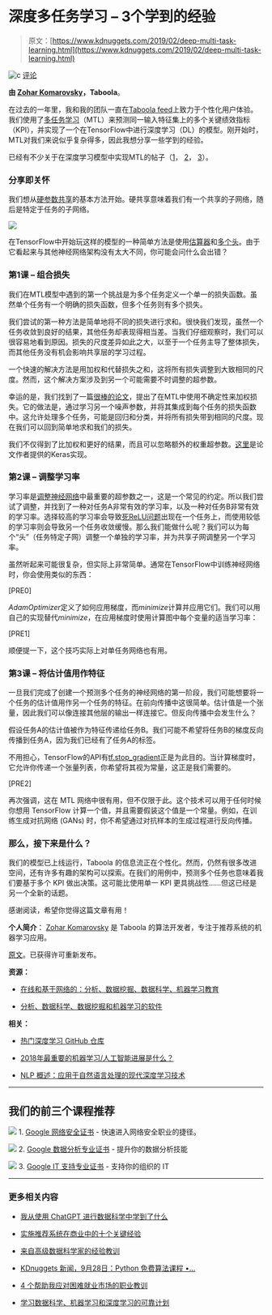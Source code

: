 # 深度多任务学习 – 3个学到的经验

> 原文：[https://www.kdnuggets.com/2019/02/deep-multi-task-learning.html](https://www.kdnuggets.com/2019/02/deep-multi-task-learning.html)

![c](../Images/3d9c022da2d331bb56691a9617b91b90.png) [评论](#comments)

**由 [Zohar Komarovsky](https://www.linkedin.com/in/zohar-komarovsky-7773b9b/)，Taboola**。

在过去的一年里，我和我的团队一直在[Taboola feed](https://blog.taboola.com/taboola-feed/)上致力于个性化用户体验。我们使用了[多任务学习](http://ruder.io/multi-task)（MTL）来预测同一输入特征集上的多个关键绩效指标（KPI），并实现了一个在TensorFlow中进行深度学习（DL）的模型。刚开始时，MTL对我们来说似乎复杂得多，因此我想分享一些学到的经验。

已经有不少关于在深度学习模型中实现MTL的帖子（[1](https://jg8610.github.io/Multi-Task)， [2](https://medium.com/@kajalgupta/multi-task-learning-with-deep-neural-networks-7544f8b7b4e3)， [3](https://hanxiao.github.io/2017/07/07/Get-10x-Speedup-in-Tensorflow-Multi-Task-Learning-using-Python-Multiprocessing)）。

### **分享即关怀**

我们想从[硬参数共享](http://ruder.io/multi-task/index.html#hardparametersharing)的基本方法开始。硬共享意味着我们有一个共享的子网络，随后是特定于任务的子网络。

![](../Images/80214669e0ea6d08cccad7cb7c411c68.png)

在TensorFlow中开始玩这样的模型的一种简单方法是使用[估算器](https://www.youtube.com/watch?v=4oNdaQk0Qv4)和[多个头](https://www.tensorflow.org/api_docs/python/tf/contrib/estimator/multi_head)。由于它看起来与其他神经网络架构没有太大不同，你可能会问什么会出错？

### **第1课 – 组合损失**

我们在MTL模型中遇到的第一个挑战是为多个任务定义一个单一的损失函数。虽然单个任务有一个明确的损失函数，但多个任务则有多个损失。

我们尝试的第一种方法是简单地将不同的损失进行求和。很快我们发现，虽然一个任务收敛到良好的结果，其他任务却表现得相当差。当我们仔细观察时，我们可以很容易地看到原因。损失的尺度差异如此之大，以至于一个任务主导了整体损失，而其他任务没有机会影响共享层的学习过程。

一个快速的解决方法是用加权和代替损失之和，这将所有损失调整到大致相同的尺度。然而，这个解决方案涉及到另一个可能需要不时调整的超参数。

幸运的是，我们找到了一篇[很棒的论文](https://arxiv.org/abs/1705.07115)，提出了在MTL中使用不确定性来加权损失。它的做法是，通过学习另一个噪声参数，并将其集成到每个任务的损失函数中。这允许处理多个任务，可能是回归和分类，并将所有损失带到相同的尺度。现在我们可以回到简单地求和我们的损失。

我们不仅得到了比加权和更好的结果，而且可以忽略额外的权重超参数。[这里](https://github.com/yaringal/multi-task-learning-example/blob/master/multi-task-learning-example.ipynb)是论文作者提供的Keras实现。

### **第2课 – 调整学习率**

学习率是[调整神经网络](https://engineering.taboola.com/hitchhikers-guide-hyperparameter-tuning/)中最重要的超参数之一，这是一个常见的约定。所以我们尝试了调整，并找到了一种对任务A非常有效的学习率，以及一种对任务B非常有效的学习率。选择较高的学习率会导致[死ReLU问题](https://www.quora.com/What-is-the-dying-ReLU-problem-in-neural-networks)出现在一个任务上，而使用较低的学习率则会导致另一个任务收敛缓慢。那么我们能做什么呢？我们可以为每个“头”（任务特定子网）调整一个单独的学习率，并为共享子网调整另一个学习率。

虽然听起来可能很复杂，但实际上非常简单。通常在TensorFlow中训练神经网络时，你会使用类似的东西：

[PRE0]

*AdamOptimizer*定义了如何应用梯度，而*minimize*计算并应用它们。我们可以用自己的实现替代*minimize*，在应用梯度时使用计算图中每个变量的适当学习率：

[PRE1]

顺便提一下，这个技巧实际上对单任务网络也有用。

### **第3课 – 将估计值用作特征**

一旦我们完成了创建一个预测多个任务的神经网络的第一阶段，我们可能想要将一个任务的估计值用作另一个任务的特征。在前向传播中这很简单。估计值是一个张量，因此我们可以像连接其他层的输出一样连接它。但反向传播中会发生什么？

假设任务A的估计值被作为特征传递给任务B。我们可能不希望将任务B的梯度反向传播到任务A，因为我们已经有了任务A的标签。

不用担心，TensorFlow的API有[tf.stop_gradient](https://www.tensorflow.org/api_docs/python/tf/stop_gradient)正是为此目的。当计算梯度时，它允许你传递一个张量列表，你希望将其视为常量，这正是我们需要的。

[PRE2]

再次强调，这在 MTL 网络中很有用，但不仅限于此。这个技术可以用于任何时候你想用 TensorFlow 计算一个值，并且需要假装这个值是一个常量。例如，在训练生成对抗网络 (GANs) 时，你不希望通过对抗样本的生成过程进行反向传播。

### **那么，接下来是什么？**

我们的模型已上线运行，Taboola 的信息流正在个性化。然而，仍然有很多改进空间，还有许多有趣的架构可以探索。在我们的用例中，预测多个任务也意味着我们要基于多个 KPI 做出决策。这可能比使用单一 KPI 更具挑战性……但这已经是另一个全新的话题。

感谢阅读，希望你觉得这篇文章有用！

**个人简介**： [Zohar Komarovsky](https://www.linkedin.com/in/zohar-komarovsky-7773b9b/) 是 Taboola 的算法开发者，专注于推荐系统的机器学习应用。

[原文](https://engineering.taboola.com/deep-multi-task-learning-3-lessons-learned)。已获得许可重新发布。

**资源：**

+   [在线和基于网络的：分析、数据挖掘、数据科学、机器学习教育](https://www.kdnuggets.com/education/online.html)

+   [分析、数据科学、数据挖掘和机器学习的软件](https://www.kdnuggets.com/software/index.html)

**相关：**

+   [热门深度学习 GitHub 仓库](https://www.kdnuggets.com/2019/02/trending-top-deep-learning-github-repositories.html)

+   [2018年最重要的机器学习/人工智能进展是什么？](https://www.kdnuggets.com/2019/01/machine-learning-ai-advances-2018.html)

+   [NLP 概述：应用于自然语言处理的现代深度学习技术](https://www.kdnuggets.com/2019/01/nlp-overview-modern-deep-learning-techniques.html)

* * *

## 我们的前三个课程推荐

![](../Images/0244c01ba9267c002ef39d4907e0b8fb.png) 1\. [Google 网络安全证书](https://www.kdnuggets.com/google-cybersecurity) - 快速进入网络安全职业的捷径。

![](../Images/e225c49c3c91745821c8c0368bf04711.png) 2\. [Google 数据分析专业证书](https://www.kdnuggets.com/google-data-analytics) - 提升你的数据分析技能

![](../Images/0244c01ba9267c002ef39d4907e0b8fb.png) 3\. [Google IT 支持专业证书](https://www.kdnuggets.com/google-itsupport) - 支持你的组织的 IT

* * *

### 更多相关内容

+   [我从使用 ChatGPT 进行数据科学中学到了什么](https://www.kdnuggets.com/what-i-learned-from-using-chatgpt-for-data-science)

+   [实施推荐系统在商业中的十个关键经验](https://www.kdnuggets.com/2022/07/ten-key-lessons-implementing-recommendation-systems-business.html)

+   [来自高级数据科学家的经验教训](https://www.kdnuggets.com/2022/09/lessons-senior-data-scientist.html)

+   [KDnuggets 新闻，9月28日：Python 免费算法课程 •…](https://www.kdnuggets.com/2022/n38.html)

+   [4 个帮助我应对困难就业市场的职业教训](https://www.kdnuggets.com/2023/05/4-lessons-made-difference-navigating-current-job-market.html)

+   [学习数据科学、机器学习和深度学习的可靠计划](https://www.kdnuggets.com/2023/01/mwiti-solid-plan-learning-data-science-machine-learning-deep-learning.html)
